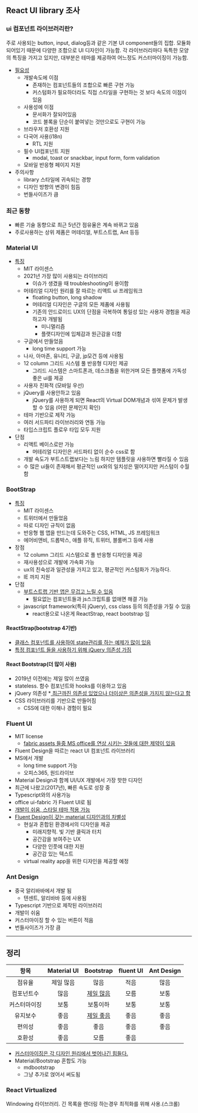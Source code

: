 ## React UI library 조사

### ui 컴포넌트 라이브러리란? 
주로 사용되는 button, input, dialog등과 같은 기본 UI component들의 집합. 모듈화 되어있기 때문에 다양한 조합으로 UI 디자인이 가능함. 각 라이브러리마다 독특한 모양의 특징을 가지고 있지만, 대부분은 테마를 제공하여 어느정도 커스터마이징이 가능함. 

* [필요성](https://sunscrapers.com/blog/when-to-use-a-ui-component-library-in-a-react-project/)
	* 개발속도에 이점 
		* 존재하는 컴포넌트들의 조합으로 빠른 구현 가능
		* 커스텀화가 필요하더라도 직접 스타일을 구현하는 것 보다 속도의 이점이 있음 
	* 사용성에 이점 
		* 문서화가 잘되어있음 
		* 코드 블록을 단순이 붙여넣는 것만으로도 구현이 가능
	* 브라우저 호환성 지원
	* 다국어 사용(i18n)
		* RTL 지원  
	* 필수 UI컴포넌트 지원
		* modal, toast or snackbar, input form, form validation
	* 모바일 반응형 페이지 지원
* 주의사항
	* library 스타일에 귀속되는 경향 
	* 디자인 방향의 변경이 힘듬 
	* 번들사이즈가 큼 

### 최근 동향
* 빠른 기술 동향으로 최근 5년간 점유율은 계속 바뀌고 있음
* 주로사용하는 상위 제품은 머테리얼, 부트스트랩, Ant 등등

### Material UI
* [특징](https://flatlogic.com/blog/bootstrap-vs-material-ui-which-one-to-use-for-the-next-web-app/)
	* MIT 라이센스
	* 2021년 가장 많이 사용되는 라이브러리 
		* 이슈가 생겼을 때 troubleshooting이 용이함 
	* 머테리얼 디자인 원리를 잘 따르는 리액트 ui 프레임워크
		* floating button, long shadow
		* 머테리얼 디자인은 구글의 모든 제품에 사용됨
		* 기존의 안드로이드 UX의 단점을 극복하여 통일성 있는 사용자 경험을 제공하고자 개발됨
			* 미니멀리즘
			* 플랫디자인에 입체감과 원근감을 더함
	* 구글에서 만들었음
		* long time support 가능
	* 나사, 아마존, 유니티, 구글, jp모건 등에 사용됨
	* 12 column 그리드 시스템  풀 반응형 디자인 제공
		* 그리드 시스템은 스마트폰과, 데스크톱을 위한거며 모든 플랫폼에 가독성 좋은 ui를 제공 
	* 사용자 친화적 (모바일 우선) 
	* jQuery를 사용안하고 있음 
		* jQuery를 사용하게 되면 React의 Virtual DOM개념과 섞여 문제가 발생할 수 있음 (어떤 문제인지 확인)
	* 테마 기반으로 제작 가능 
	* 여러 서드파티 라이브러리와 연동 가능 
	* 타입스크립트 플로우 타입 모두 지원  
* 단점
	* 리액트 베이스로만 가능
		* 머테리얼 디자인은 서드파티 없이 순수 css로 함
	* 개발 속도가 부트스트랩보다는 느림 하지만 템플릿을 사용하면 빨라질 수 있음
	* 수 많은 ui들이 존재해서 평균적인 ux와의 일치성은 떨어지지만 커스텀이 수월함 

### BootStrap
* [특징](https://flatlogic.com/blog/bootstrap-vs-material-ui-which-one-to-use-for-the-next-web-app/)
	* MIT 라이센스
	* 트위터에서 만들었음
	* 따로 디자인 규칙이 없음 
	* 반응형 웹 앱을 만드는데 도와주는 CSS, HTML, JS 프레임워크
	* 에어비앤비, 드롭박스, 애플 뮤직, 트위터, 블룸버그 등에 사용
* 장점
	* 12 column 그리드 시스템으로 풀 반응형 디자인을 제공
	* 재사용성으로 개발에 가속화 가능
	* ux의 친숙성과 일관성을 가지고 있고, 평균적인 커스텀화가 가능하다. 
	* IE 까지 지원 
* 단점
	* [부트스트랩 기반 앱은 무겁고 느릴 수 있음](https://www.upgrad.com/blog/bootstrap-vs-material/)
		* 필요없는 컴포넌트들과 js스크립트를 없애면 해결 가능 
	*  javascript framework(특히 jQuery), css class 등의 의존성을 가질 수 있음 
		* react용으로 나온게 ReactStrap, react bootstrap 임
	
#### ReactStrap(bootstrap 4기반)
* [클래스 컴포넌트를 사용하여 state관리를 하는 예제가 많이 있음](https://www.geeksforgeeks.org/difference-between-reactstrap-and-react-bootstrap/)
* [특정 컴포넌트 들을 사용하기 위해 jQuery 의존성 가짐](https://hudi.kr/reactstrap-bootstrap4%EB%A5%BC-react%EC%97%90%EC%84%9C-%EC%82%AC%EC%9A%A9%ED%95%98%EB%8A%94-%EB%B0%A9%EB%B2%95/)

#### React Bootstrap(더 많이 사용)
* 2019년 이전에는 제일 많이 쓰였음
* stateless. 함수 컴포넌트와 hooks를 이용하고 있음 
* jQuery 의존성
	*[ 최근까진 의존성 있었으나 더이상은 의존성을 가지지 않는다고 함](https://www.geeksforgeeks.org/difference-between-reactstrap-and-react-bootstrap/)
* CSS 라이브러리를 기반으로 만들어짐
	* CSS에 대한 이해나 경험이 필요 

### Fluent UI 
* MIT license
	* [fabric assets 들중 MS office를 연상 시키는 것들에 대한 제약이 있음](https://static2.sharepointonline.com/files/fabric/assets/microsoft_fabric_assets_license_agreement_nov_2019.pdf)
* Fluent Design을 따르는 react UI 컴포넌트 라이브러리
* MS에서 개발 
	* long time support 가능
	* 오피스365, 원드라이브
* Material Design과 함께 UI/UX 개발에서 가장 핫한 디자인 
* 최근에 나왔고(2017년), 빠른 속도로 성장 중 
* Typescript와의 사용가능
* office ui-fabric 가 Fluent UI로 됨 
* [개발이 쉬움, 스타일 테마 적용 가능](https://github.com/microsoft/fluentui/wiki/How-to-apply-theme-to-Fluent-UI-React-components)
* [Fluent Design이 갖는 material 디자인과의 차별성](https://www.cygnismedia.com/blog/microsoft-fluent-vs-material-design-system/)
	* 현실과 혼합된 환경에서의 디자인을 제공
		* 미래지향적. 빛 기반 클릭과 터치
		* 공간감을 보여주는 UX 
		* 다양한 인풋에 대한 지원 
		* 공간감 있는 텍스트
	* virtual reality app을 위한 디자인을 제공할 예정

### Ant Design
* 중국 알리바바에서 개발 됨 
	* 텐센트, 알리바바 등에 사용됨
* Typescript 기반으로 제작된 라이브러리
* 개발이 쉬움 
* 커스터마이징 할 수 있는 버튼이 적음 
* 번들사이즈가 가장 큼
---


## 정리

|항목| Material UI| Bootstrap| fluent UI| Ant Design|
|:--:|:--:|:--:|:--:|:--:|
|점유율|제일 많음|많음|적음|많음|
|컴포넌트수|많음|[제일 많음](https://www.upgrad.com/blog/bootstrap-vs-material/)|모름|보통|
|커스터마이징|보통|보통이하|보통|보통|
|유지보수|좋음|[제일 좋음]((https://jelvix.com/blog/bootstrap-vs-material))|좋음|좋음|
|편의성|좋음|좋음|좋음|좋음|
|호환성|좋음|모름|좋음||

*  [커스터마이징은 각 디자인 원리에서 벗어나긴 힘들다.](https://stackoverflow.com/questions/55469841/react-is-using-ui-framework-still-benefical-when-you-to-customize-styles-heavil)
* Material/Bootstrap 혼합도 가능
	* mdbootstrap
	* 그냥 추가로 얹어서 써도됨

### React Virtualized
Windowing 라이브러리. 긴 목록을 렌더링 하는경우 최적화를 위해 사용.(스크롤)

